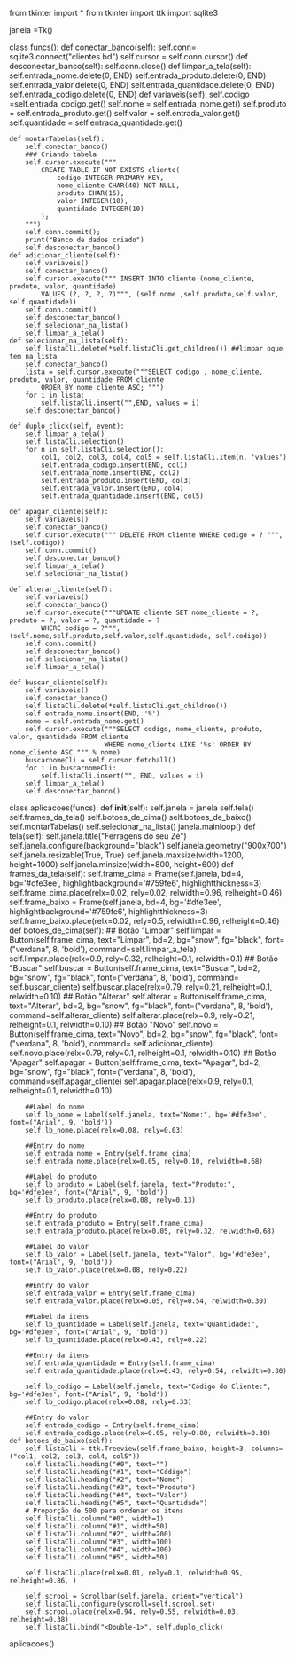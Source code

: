 from tkinter import *
from tkinter import ttk
import sqlite3

janela =Tk()

class funcs():
    def conectar_banco(self):
        self.conn= sqlite3.connect("clientes.bd")
        self.cursor = self.conn.cursor()
    def desconectar_banco(self):
        self.conn.close()
    def limpar_a_tela(self):
        self.entrada_nome.delete(0, END)
        self.entrada_produto.delete(0, END)
        self.entrada_valor.delete(0, END)
        self.entrada_quantidade.delete(0, END)
        self.entrada_codigo.delete(0, END)
    def variaveis(self):
        self.codigo =self.entrada_codigo.get()
        self.nome = self.entrada_nome.get()
        self.produto = self.entrada_produto.get()
        self.valor = self.entrada_valor.get()
        self.quantidade = self.entrada_quantidade.get()

    def montarTabelas(self):
        self.conectar_banco()
        ### Criando tabela
        self.cursor.execute("""
            CREATE TABLE IF NOT EXISTS cliente(
                codigo INTEGER PRIMARY KEY,
                nome_cliente CHAR(40) NOT NULL,
                produto CHAR(15),
                valor INTEGER(10),
                quantidade INTEGER(10)
            );    
        """)
        self.conn.commit();
        print("Banco de dados criado")
        self.desconectar_banco()
    def adicionar_cliente(self):
        self.variaveis()
        self.conectar_banco()
        self.cursor.execute(""" INSERT INTO cliente (nome_cliente, produto, valor, quantidade)
            VALUES (?, ?, ?, ?)""", (self.nome ,self.produto,self.valor, self.quantidade))
        self.conn.commit()
        self.desconectar_banco()
        self.selecionar_na_lista()
        self.limpar_a_tela()
    def selecionar_na_lista(self):
        self.listaCli.delete(*self.listaCli.get_children()) ##limpar oque tem na lista
        self.conectar_banco()
        lista = self.cursor.execute("""SELECT codigo , nome_cliente, produto, valor, quantidade FROM cliente
            ORDER BY nome_cliente ASC; """)
        for i in lista:
            self.listaCli.insert("",END, values = i)
        self.desconectar_banco()

    def duplo_click(self, event):
        self.limpar_a_tela()
        self.listaCli.selection()
        for n in self.listaCli.selection():
            col1, col2, col3, col4, col5 = self.listaCli.item(n, 'values')
            self.entrada_codigo.insert(END, col1)
            self.entrada_nome.insert(END, col2)
            self.entrada_produto.insert(END, col3)
            self.entrada_valor.insert(END, col4)
            self.entrada_quantidade.insert(END, col5)

    def apagar_cliente(self):
        self.variaveis()
        self.conectar_banco()
        self.cursor.execute(""" DELETE FROM cliente WHERE codigo = ? """, (self.codigo))
        self.conn.commit()
        self.desconectar_banco()
        self.limpar_a_tela()
        self.selecionar_na_lista()

    def alterar_cliente(self):
        self.variaveis()
        self.conectar_banco()
        self.cursor.execute("""UPDATE cliente SET nome_cliente = ?, produto = ?, valor = ?, quantidade = ?
            WHERE codigo = ?""", (self.nome,self.produto,self.valor,self.quantidade, self.codigo))
        self.conn.commit()
        self.desconectar_banco()
        self.selecionar_na_lista()
        self.limpar_a_tela()

    def buscar_cliente(self):
        self.variaveis()
        self.conectar_banco()
        self.listaCli.delete(*self.listaCli.get_children())
        self.entrada_nome.insert(END, '%')
        nome = self.entrada_nome.get()
        self.cursor.execute("""SELECT codigo, nome_cliente, produto, valor, quantidade FROM cliente
                            WHERE nome_cliente LIKE '%s' ORDER BY nome_cliente ASC """ % nome)
        buscarnomeCli = self.cursor.fetchall()
        for i in buscarnomeCli:
            self.listaCli.insert("", END, values = i)
        self.limpar_a_tela()
        self.desconectar_banco()

class aplicacoes(funcs):
    def __init__(self):
        self.janela = janela
        self.tela()
        self.frames_da_tela()
        self.botoes_de_cima()
        self.botoes_de_baixo()
        self.montarTabelas()
        self.selecionar_na_lista()
        janela.mainloop()
    def tela(self):
        self.janela.title("Ferragens do seu Zé")
        self.janela.configure(background="black")
        self.janela.geometry("900x700")
        self.janela.resizable(True, True)
        self.janela.maxsize(width=1200, height=1000)
        self.janela.minsize(width=800, height=600)
    def frames_da_tela(self):
        self.frame_cima = Frame(self.janela, bd=4, bg='#dfe3ee', highlightbackground='#759fe6',
                                highlightthickness=3)
        self.frame_cima.place(relx=0.02, rely=0.02, relwidth=0.96, relheight=0.46)
        self.frame_baixo = Frame(self.janela, bd=4, bg='#dfe3ee', highlightbackground='#759fe6',
                                 highlightthickness=3)
        self.frame_baixo.place(relx=0.02, rely=0.5, relwidth=0.96, relheight=0.46)
    def botoes_de_cima(self):
        ## Botão "Limpar"
        self.limpar = Button(self.frame_cima, text="Limpar", bd=2, bg="snow", fg="black",
                             font=("verdana", 8, 'bold'), command=self.limpar_a_tela)
        self.limpar.place(relx=0.9, rely=0.32, relheight=0.1, relwidth=0.1)
        ## Botão "Buscar"
        self.buscar = Button(self.frame_cima, text="Buscar", bd=2, bg="snow", fg="black",
                             font=("verdana", 8, 'bold'), command= self.buscar_cliente)
        self.buscar.place(relx=0.79, rely=0.21, relheight=0.1, relwidth=0.10)
        ## Botão "Alterar"
        self.alterar = Button(self.frame_cima, text="Alterar", bd=2, bg="snow", fg="black",
                              font=("verdana", 8, 'bold'), command=self.alterar_cliente)
        self.alterar.place(relx=0.9, rely=0.21, relheight=0.1, relwidth=0.10)
        ## Botão "Novo"
        self.novo = Button(self.frame_cima, text="Novo", bd=2, bg="snow", fg="black",
                           font=("verdana", 8, 'bold'), command= self.adicionar_cliente)
        self.novo.place(relx=0.79, rely=0.1, relheight=0.1, relwidth=0.10)
        ## Botão "Apagar"
        self.apagar = Button(self.frame_cima, text="Apagar", bd=2, bg="snow", fg="black",
                             font=("verdana", 8, 'bold'), command=self.apagar_cliente)
        self.apagar.place(relx=0.9, rely=0.1, relheight=0.1, relwidth=0.10)

        ##Label do nome
        self.lb_nome = Label(self.janela, text="Nome:", bg='#dfe3ee', font=("Arial", 9, 'bold'))
        self.lb_nome.place(relx=0.08, rely=0.03)

        ##Entry do nome
        self.entrada_nome = Entry(self.frame_cima)
        self.entrada_nome.place(relx=0.05, rely=0.10, relwidth=0.68)

        ##Label do produto
        self.lb_produto = Label(self.janela, text="Produto:", bg='#dfe3ee', font=("Arial", 9, 'bold'))
        self.lb_produto.place(relx=0.08, rely=0.13)

        ##Entry do produto
        self.entrada_produto = Entry(self.frame_cima)
        self.entrada_produto.place(relx=0.05, rely=0.32, relwidth=0.68)

        ##Label do valor
        self.lb_valor = Label(self.janela, text="Valor", bg='#dfe3ee', font=("Arial", 9, 'bold'))
        self.lb_valor.place(relx=0.08, rely=0.22)

        ##Entry do valor
        self.entrada_valor = Entry(self.frame_cima)
        self.entrada_valor.place(relx=0.05, rely=0.54, relwidth=0.30)

        ##Label da itens
        self.lb_quantidade = Label(self.janela, text="Quantidade:", bg='#dfe3ee', font=("Arial", 9, 'bold'))
        self.lb_quantidade.place(relx=0.43, rely=0.22)

        ##Entry da itens
        self.entrada_quantidade = Entry(self.frame_cima)
        self.entrada_quantidade.place(relx=0.43, rely=0.54, relwidth=0.30)

        self.lb_codigo = Label(self.janela, text="Código do Cliente:", bg='#dfe3ee', font=("Arial", 9, 'bold'))
        self.lb_codigo.place(relx=0.08, rely=0.33)

        ##Entry do valor
        self.entrada_codigo = Entry(self.frame_cima)
        self.entrada_codigo.place(relx=0.05, rely=0.80, relwidth=0.30)
    def botoes_de_baixo(self):
        self.listaCli = ttk.Treeview(self.frame_baixo, height=3, columns=("col1, col2, col3, col4, col5"))
        self.listaCli.heading("#0", text="")
        self.listaCli.heading("#1", text="Código")
        self.listaCli.heading("#2", text="Nome")
        self.listaCli.heading("#3", text="Produto")
        self.listaCli.heading("#4", text="Valor")
        self.listaCli.heading("#5", text="Quantidade")
        # Proporção de 500 para ordenar os itens
        self.listaCli.column("#0", width=1)
        self.listaCli.column("#1", width=50)
        self.listaCli.column("#2", width=200)
        self.listaCli.column("#3", width=100)
        self.listaCli.column("#4", width=100)
        self.listaCli.column("#5", width=50)

        self.listaCli.place(relx=0.01, rely=0.1, relwidth=0.95, relheight=0.86, )

        self.scrool = Scrollbar(self.janela, orient="vertical")
        self.listaCli.configure(yscroll=self.scrool.set)
        self.scrool.place(relx=0.94, rely=0.55, relwidth=0.03, relheight=0.38)
        self.listaCli.bind("<Double-1>", self.duplo_click)

aplicacoes()
